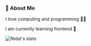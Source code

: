 ### 💫 About Me

I love computing and programming 👨‍💻

I am currently learning frontend 🎨

![Nidal's stats](https://github-readme-stats.vercel.app/api?username=nidaaldev&show_icons=true)
